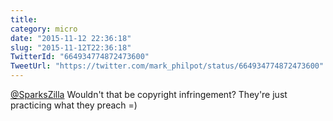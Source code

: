 ```yaml
---
title: 
category: micro
date: "2015-11-12 22:36:18"
slug: "2015-11-12T22:36:18"
TwitterId: "664934774872473600"
TweetUrl: "https://twitter.com/mark_philpot/status/664934774872473600"
---
```


[@SparksZilla](https://twitter.com/SparksZilla) Wouldn't that be copyright
infringement? They're just practicing what they preach =)
